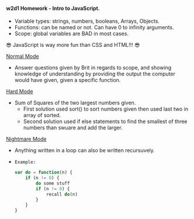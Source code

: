#### w2d1 Homework - Intro to JavaScript.

* Variable types: strings, numbers, booleans, Arrays, Objects.
* Functions: can be named or not.  Can have 0 to infinity arguments.
* Scope: global variables are BAD in most cases.

:sunglasses: JavaScript is way more fun than CSS and HTML!!! :sunglasses:


[Normal Mode](https://github.com/jjrajani/w2d1_HW/blob/master/Homework/main.js)
* Answer questions given by Brit in regards to scope, and showing knowledge of understanding by providing the output the computer would have given, given a specific function.

[Hard Mode](https://github.com/jjrajani/w2d1_HW/blob/master/Homework/hard.js)
* Sum of Squares of the two largest numbers given.
    * First solution used sort() to sort numbers given then used last two in array of sorted.
    * Second solution used if else statements to find the smallest of three numbers than swuare and add the larger.

[Nightmare Mode](https://github.com/jjrajani/w2d1_HW/blob/master/Homework/nightmare.js)

  * Anything written in a loop can also be written recursuvely. 
  *     Example:
    ```javascript
    var do = function(n) {
        if (n != 0) {
            do some stuff
            if (n != 0) {
                recall do(n)
            }
        }
    }
    ```
